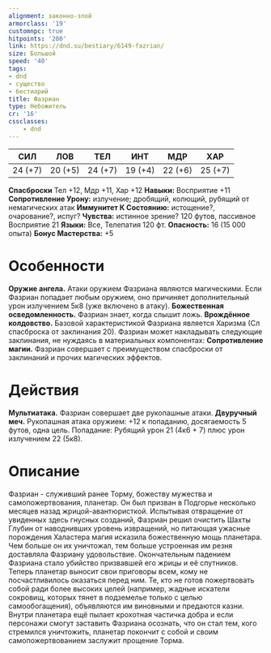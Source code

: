 ```yaml
---
alignment: законно-злой
armorclass: '19'
customnpc: true
hitpoints: '200'
link: https://dnd.su/bestiary/6149-fazrian/
size: Большой
speed: '40'
tags:
- dnd
- существо
- бестиарий
title: Фазриан
type: Небожитель
cr: '16'
cssclasses:
    - dnd
---
```



| СИЛ | ЛОВ | ТЕЛ | ИНТ | МДР | ХАР |
|---|---|---|---|---|---|
| 24 (+7) | 20 (+5) | 24 (+7) | 19 (+4) | 22 (+6) | 25 (+7) |
**Спасброски** Тел +12, Мдр +11, Хар +12
**Навыки:** Восприятие +11
**Сопротивление Урону:** излучение; дробящий, колющий, рубящий от немагических атак
**Иммунитет К Состоянию:** истощение?, очарование?, испуг?
**Чувства:** истинное зрение? 120 футов, пассивное Восприятие 21
**Языки:** Все, Телепатия 120 фт.
**Опасность:** 16 (15 000 опыта)
**Бонус Мастерства:** +5


# Особенности
**Оружие ангела.** Атаки оружием Фазриана являются магическими. Если Фазриан попадает любым оружием, оно причиняет дополнительный урон излучением 5к8 (уже включено в атаку).
**Божественная осведомленность.** Фазриан знает, когда слышит ложь.
**Врождённое колдовство.** Базовой характеристикой Фазриана является Харизма (Сл спасброска от заклинания 20). Фазриан может накладывать следующие заклинания, не нуждаясь в материальных компонентах:
**Сопротивление магии.** Фазриан совершает с преимуществом спасброски от заклинаний и прочих магических эффектов.


# Действия
**Мультиатака.** Фазриан совершает две рукопашные атаки.
**Двуручный меч.** Рукопашная атака оружием: +12 к попаданию, досягаемость 5 футов, одна цель. Попадание: Рубящий урон 21 (4к6 + 7) плюс урон излучением 22 (5к8).


# Описание
Фазриан - служивший ранее Торму, божеству мужества и самопожертвования, планетар. Он был призван в Подгорье несколько месяцев назад жрицой-авантюристкой. Испытывая отвращение от увиденных здесь гнусных созданий, Фазриан решил очистить Шахты Глубин от наводнивших уровень извращений, но питающая ужасные порождения Халастера магия исказила божественную мощь планетара. Чем больше он их уничтожал, тем больше устроенная им резня доставляла Фазриану удовольствие. Окончательным падением Фазриана стало убийство призвавшей его жрицы и её спутников. Теперь планетар выносит свои приговоры всем, кому не посчастливилось оказаться перед ним. Те, кто не готов пожертвовать собой ради более высоких целей (например, жадные искатели сокровищ, которых тянет в подземелье только с целью самообогащения), объявляются им виновными и предаются казни. Внутри планетара ещё пылает крохотная частичка добра и если персонажи смогут заставить Фазриана осознать, что он стал тем, кого стремился уничтожить, планетар покончит с собой и своим самопожертвованием заслужит прощение Торма.